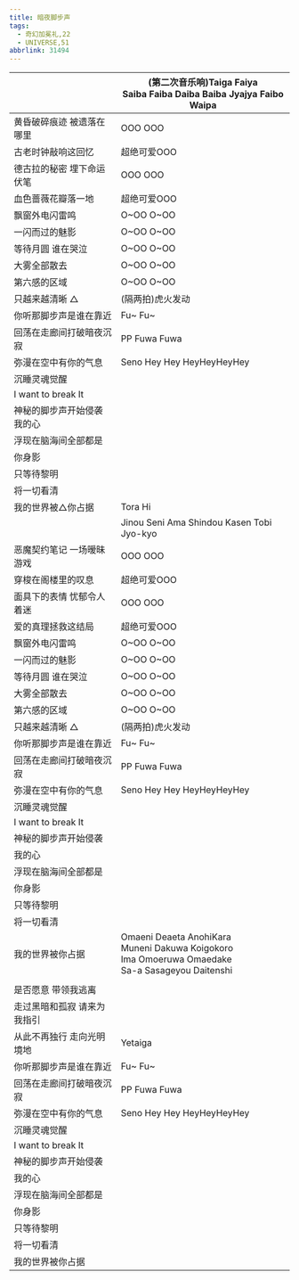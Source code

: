 ```yaml
---
title: 暗夜脚步声
tags:
  - 奇幻加冕礼,22
  - UNIVERSE,51
abbrlink: 31494
---
```

|      |(第二次音乐响)Taiga Faiya<br>Saiba Faiba Daiba Baiba Jyajya Faibo Waipa|
|--|--|
|黄昏破碎痕迹 被遗落在哪里|OOO OOO|
|古老时钟敲响这回忆|超绝可爱OOO|
|德古拉的秘密 埋下命运伏笔|OOO OOO|
|血色蔷薇花瓣落一地|超绝可爱OOO|
|飘窗外电闪雷鸣|O~OO O~OO|
|一闪而过的魅影|O~OO O~OO|
|等待月圆 谁在哭泣|O~OO O~OO|
|大雾全部散去|O~OO O~OO|
|第六感的区域|O~OO O~OO|
|只越来越清晰 △|(隔两拍)虎火发动|
|你听那脚步声是谁在靠近|Fu~ Fu~|
|回荡在走廊间打破暗夜沉寂|PP Fuwa Fuwa|
|弥漫在空中有你的气息|Seno Hey Hey HeyHeyHeyHey|
|沉睡灵魂觉醒|      |
|I want to break It|      |
|神秘的脚步声开始侵袭 我的心|      |
|浮现在脑海间全部都是|      |
|你身影|      |
|只等待黎明|      |
|将一切看清|      |
|我的世界被△你占据|Tora Hi|
|      |Jinou Seni Ama Shindou Kasen Tobi Jyo-kyo|
|恶魔契约笔记 一场暧昧游戏|OOO OOO|
|穿梭在阁楼里的叹息|超绝可爱OOO|
|面具下的表情 忧郁令人着迷|OOO OOO|
|爱的真理拯救这结局|超绝可爱OOO|
|飘窗外电闪雷鸣|O~OO O~OO|
|一闪而过的魅影|O~OO O~OO|
|等待月圆 谁在哭泣|O~OO O~OO|
|大雾全部散去|O~OO O~OO|
|第六感的区域|O~OO O~OO|
|只越来越清晰 △|(隔两拍)虎火发动|
|你听那脚步声是谁在靠近|Fu~ Fu~|
|回荡在走廊间打破暗夜沉寂|PP Fuwa Fuwa|
|弥漫在空中有你的气息|Seno Hey Hey HeyHeyHeyHey|
|沉睡灵魂觉醒|      |
|I want to break It|      |
|神秘的脚步声开始侵袭|      |
|我的心|      |
|浮现在脑海间全部都是|      |
|你身影|      |
|只等待黎明|      |
|将一切看清|      |
|我的世界被你占据|Omaeni Deaeta AnohiKara<br>Muneni Dakuwa Koigokoro<br>Ima Omoeruwa Omaedake<br>Sa-a Sasageyou Daitenshi|
|      |      |
|是否愿意 带领我逃离|      |
|走过黑暗和孤寂 请来为我指引|      |
|从此不再独行 走向光明境地|Yetaiga|
|你听那脚步声是谁在靠近|Fu~ Fu~|
|回荡在走廊间打破暗夜沉寂|PP Fuwa Fuwa|
|弥漫在空中有你的气息|Seno Hey Hey HeyHeyHeyHey|
|沉睡灵魂觉醒|      |
|I want to break It|      |
|神秘的脚步声开始侵袭|      |
|我的心|      |
|浮现在脑海间全部都是|      |
|你身影|      |
|只等待黎明|      |
|将一切看清|      |
|我的世界被你占据|      |